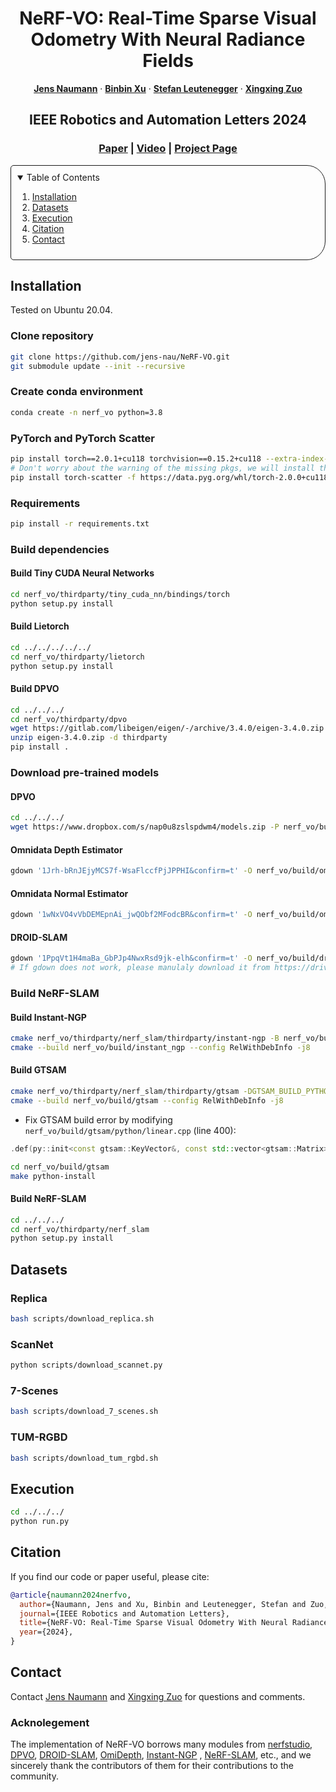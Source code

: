 <p align="center">

  <h1 align="center">NeRF-VO: Real-Time Sparse Visual Odometry With Neural Radiance Fields</h1>
  <p align="center">
    <a href="https://www.linkedin.com/in/jens-naumann/" target="_blank"><strong>Jens Naumann</strong></a>
    ·
    <a href="https://binbin-xu.github.io/" target="_blank"><strong>Binbin Xu</strong></a>
    ·
    <a href="https://scholar.google.ch/citations?user=SmGQ48gAAAAJ&hl=de" target="_blank"><strong>Stefan Leutenegger</strong></a>
    ·
    <a href="https://xingxingzuo.github.io/" target="_blank"><strong>Xingxing Zuo</strong></a>
</p>

  <h2 align="center">IEEE Robotics and Automation Letters 2024</h2>
  <h3 align="center"><a href="https://ieeexplore.ieee.org/document/10578010" target="_blank">Paper</a> | <a href="https://youtu.be/El3-hSnuOz0?si=bGjMPECjWvTAlCLg"  target="_blank">Video</a> | <a href="" target="_blank">Project Page</a></h3>
  <div align="center"></div>
</p>

<!-- TABLE OF CONTENTS -->
<details open="open" style='padding: 10px; border-radius:5px 30px 30px 5px; border-style: solid; border-width: 1px;'>
  <summary>Table of Contents</summary>
  <ol>
    <li>
      <a href="#installation">Installation</a>
    </li>
    <li>
      <a href="#datasets">Datasets</a>
    </li>
    <li>
      <a href="#execution">Execution</a>
    </li>
    <li>
      <a href="#citation">Citation</a>
    </li>
    <li>
      <a href="#contact">Contact</a>
    </li>
  </ol>
</details>

## Installation
Tested on Ubuntu 20.04. 

### Clone repository
```bash
git clone https://github.com/jens-nau/NeRF-VO.git
git submodule update --init --recursive
```

### Create conda environment
```bash
conda create -n nerf_vo python=3.8
```

### PyTorch and PyTorch Scatter
```bash
pip install torch==2.0.1+cu118 torchvision==0.15.2+cu118 --extra-index-url https://download.pytorch.org/whl/cu118 
# Don't worry about the warning of the missing pkgs, we will install them later
pip install torch-scatter -f https://data.pyg.org/whl/torch-2.0.0+cu118.html
```

### Requirements
```bash
pip install -r requirements.txt
```

### Build dependencies
#### Build Tiny CUDA Neural Networks
```bash
cd nerf_vo/thirdparty/tiny_cuda_nn/bindings/torch
python setup.py install
```

#### Build Lietorch
```bash
cd ../../../../../
cd nerf_vo/thirdparty/lietorch
python setup.py install
```

#### Build DPVO
```bash
cd ../../../
cd nerf_vo/thirdparty/dpvo
wget https://gitlab.com/libeigen/eigen/-/archive/3.4.0/eigen-3.4.0.zip
unzip eigen-3.4.0.zip -d thirdparty
pip install .
```

### Download pre-trained models
#### DPVO
```bash
cd ../../../
wget https://www.dropbox.com/s/nap0u8zslspdwm4/models.zip -P nerf_vo/build/dpvo/
```

#### Omnidata Depth Estimator
```bash
gdown '1Jrh-bRnJEjyMCS7f-WsaFlccfPjJPPHI&confirm=t' -O nerf_vo/build/omnidata_models/
```

#### Omnidata Normal Estimator
```bash
gdown '1wNxVO4vVbDEMEpnAi_jwQObf2MFodcBR&confirm=t' -O nerf_vo/build/omnidata_models/
```

#### DROID-SLAM
```bash
gdown '1PpqVt1H4maBa_GbPJp4NwxRsd9jk-elh&confirm=t' -O nerf_vo/build/droid_slam/
# If gdown does not work, please manulaly download it from https://drive.google.com/file/d/1PpqVt1H4maBa_GbPJp4NwxRsd9jk-elh
```

### Build NeRF-SLAM

#### Build Instant-NGP
```bash
cmake nerf_vo/thirdparty/nerf_slam/thirdparty/instant-ngp -B nerf_vo/build/instant_ngp
cmake --build nerf_vo/build/instant_ngp --config RelWithDebInfo -j8
```

#### Build GTSAM
```bash
cmake nerf_vo/thirdparty/nerf_slam/thirdparty/gtsam -DGTSAM_BUILD_PYTHON=1 -B nerf_vo/build/gtsam
cmake --build nerf_vo/build/gtsam --config RelWithDebInfo -j8
```

- Fix GTSAM build error by modifying `nerf_vo/build/gtsam/python/linear.cpp` (line 400):
```cpp
.def(py::init<const gtsam::KeyVector&, const std::vector<gtsam::Matrix>&, const std::vector<gtsam::Vector>&, double>(), py::arg("js"), py::arg("Gs"), py::arg("gs"), py::arg("f"))
```

```bash
cd nerf_vo/build/gtsam
make python-install
```

#### Build NeRF-SLAM
```bash
cd ../../../
cd nerf_vo/thirdparty/nerf_slam
python setup.py install
```

## Datasets

### Replica
```bash
bash scripts/download_replica.sh 
```

### ScanNet
```bash
python scripts/download_scannet.py
```

### 7-Scenes
```bash
bash scripts/download_7_scenes.sh
```

### TUM-RGBD
```bash
bash scripts/download_tum_rgbd.sh 
```

## Execution
```bash
cd ../../../
python run.py
```

## Citation
If you find our code or paper useful, please cite:
```bibtex
@article{naumann2024nerfvo,
  author={Naumann, Jens and Xu, Binbin and Leutenegger, Stefan and Zuo, Xingxing},
  journal={IEEE Robotics and Automation Letters}, 
  title={NeRF-VO: Real-Time Sparse Visual Odometry With Neural Radiance Fields}, 
  year={2024},
}
```

## Contact
Contact [Jens Naumann](mailto:jens.naumann@tum.de) and [Xingxing Zuo](mailto:xingxing.zuo@tum.de) for questions and comments.



### Acknolegement

The implementation of NeRF-VO borrows many modules from [nerfstudio](https://docs.nerf.studio/), [DPVO](https://github.com/princeton-vl/DPVO), [DROID-SLAM](https://github.com/princeton-vl/DROID-SLAM),  [OmiDepth](https://github.com/EPFL-VILAB/omnidata),  [Instant-NGP](https://github.com/NVlabs/instant-ngp) , [NeRF-SLAM](https://github.com/ToniRV/NeRF-SLAM), etc., and we sincerely thank the contributors of them for their contributions to the community.

